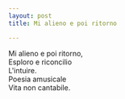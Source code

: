 ```yaml
---
layout: post
title: Mi alieno e poi ritorno

---
```

Mi alieno e poi ritorno,  
Esploro e riconcilio   
L'intuire.  
Poesia amusicale  
Vita non cantabile.   
